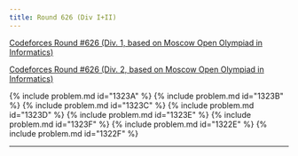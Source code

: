 ```yaml
---
title: Round 626 (Div I+II)
---
```


[Codeforces Round #626 (Div. 1, based on Moscow Open Olympiad in Informatics)](https://codeforces.com/contest/1322)

[Codeforces Round #626 (Div. 2, based on Moscow Open Olympiad in Informatics)](https://codeforces.com/contest/1323)

{% include problem.md id="1323A" %}
{% include problem.md id="1323B" %}
{% include problem.md id="1323C" %}
{% include problem.md id="1323D" %}
{% include problem.md id="1323E" %}
{% include problem.md id="1323F" %}
{% include problem.md id="1322E" %}
{% include problem.md id="1322F" %}

* * *

<object data='notes/R-626.pdf' width='1000' height='1000' type='application/pdf'/>

